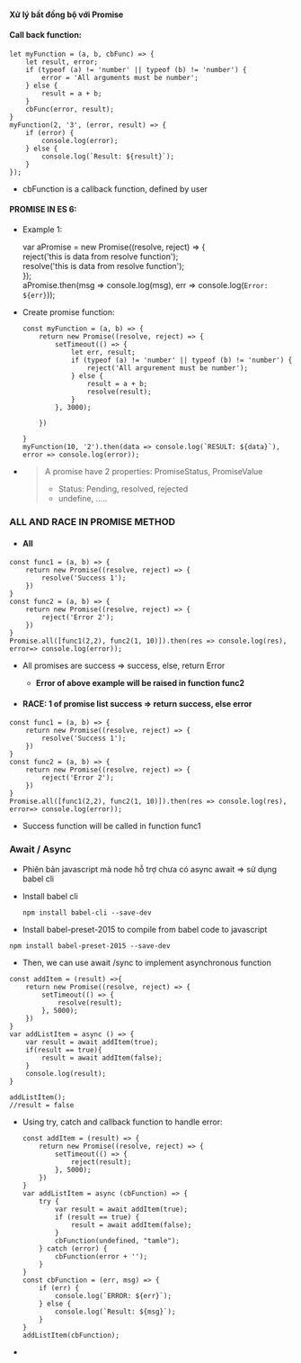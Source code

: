 #### Xử lý bất đồng bộ với Promise

#### Call back function:

    let myFunction = (a, b, cbFunc) => {
        let result, error;
        if (typeof (a) != 'number' || typeof (b) != 'number') {
            error = 'All arguments must be number';
        } else {
            result = a + b;
        }
        cbFunc(error, result);
    }
    myFunction(2, '3', (error, result) => {
        if (error) {
            console.log(error);
        } else {
            console.log(`Result: ${result}`);
        }
    });

* cbFunction is a callback function, defined by user

#### PROMISE IN ES 6:

* Example 1:

  var aPromise = new Promise\(\(resolve, reject\) =&gt; {  
        reject\('this is data from resolve function'\);  
        resolve\('this is data from resolve function'\);  
    }\);  
    aPromise.then\(msg =&gt; console.log\(msg\), err =&gt; console.log\(`Error: ${err}`\)\);

* Create promise function:

      const myFunction = (a, b) => {
          return new Promise((resolve, reject) => {
              setTimeout(() => {
                  let err, result;
                  if (typeof (a) != 'number' || typeof (b) != 'number') {
                      reject('All argurement must be number');
                  } else {
                      result = a + b;
                      resolve(result);
                  }
              }, 3000);

          })

      }
      myFunction(10, '2').then(data => console.log(`RESULT: ${data}`), error => console.log(error));

* > A promise have 2 properties: PromiseStatus, PromiseValue
  >
  > * Status: Pending, resolved, rejected
  > * undefine, .....

### ALL AND RACE IN PROMISE METHOD

* #### All

```
const func1 = (a, b) => {
    return new Promise((resolve, reject) => {
        resolve('Success 1');
    })
}
const func2 = (a, b) => {
    return new Promise((resolve, reject) => {
        reject('Error 2');
    })
}
Promise.all([func1(2,2), func2(1, 10)]).then(res => console.log(res), error=> console.log(error));
```

* All promises are success =&gt; success, else, return Error

  * **Error of above example will be raised in function func2**

* #### RACE: 1 of promise list success =&gt; return success, else error

```
const func1 = (a, b) => {
    return new Promise((resolve, reject) => {
        resolve('Success 1');
    })
}
const func2 = (a, b) => {
    return new Promise((resolve, reject) => {
        reject('Error 2');
    })
}
Promise.all([func1(2,2), func2(1, 10)]).then(res => console.log(res), error=> console.log(error));
```

* Success function will be called in function func1

### Await / Async

* Phiên bản javascript mà node hỗ trợ chưa có async await =&gt; sử dụng babel cli

* Install babel cli

  ```
  npm install babel-cli --save-dev
  ```

* Install babel-preset-2015 to compile from babel code to javascript

```
npm install babel-preset-2015 --save-dev
```

* Then, we can use await /sync to implement asynchronous function

```
const addItem = (result) =>{
    return new Promise((resolve, reject) => {
        setTimeout(() => {
            resolve(result);
        }, 5000);
    })
}
var addListItem = async () => {
    var result = await addItem(true);
    if(result == true){
        result = await addItem(false);
    }
    console.log(result);
}

addListItem();
//result = false
```

* Using try, catch and callback function to handle error:

      const addItem = (result) => {
          return new Promise((resolve, reject) => {
              setTimeout(() => {
                  reject(result);
              }, 5000);
          })
      }
      var addListItem = async (cbFunction) => {
          try {
              var result = await addItem(true);
              if (result == true) {
                  result = await addItem(false);
              }
              cbFunction(undefined, "tamle");
          } catch (error) {
              cbFunction(error + '');
          }
      }
      const cbFunction = (err, msg) => {
          if (err) {
              console.log(`ERROR: ${err}`);
          } else {
              console.log(`Result: ${msg}`);
          }
      }
      addListItem(cbFunction);

* 



